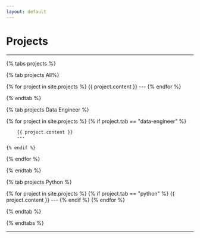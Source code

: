 ```yaml
---
layout: default
---
```


# Projects

---

{% tabs projects %}

<!-- All projects -->
{% tab projects All%}

{% for project in site.projects %}
    {{ project.content }}
    ---
{% endfor %}

{% endtab %}

<!-- Data Engineer projects -->
{% tab projects Data Engineer %}

{% for project in site.projects %}
    {% if project.tab == "data-engineer" %}

        {{ project.content }}
        ---

    {% endif %}
{% endfor %}

{% endtab %}

<!-- Python projects -->
{% tab projects Python %}

{% for project in site.projects %}
    {% if project.tab == "python" %}
        {{ project.content }}
        ---
    {% endif %}
{% endfor %}

{% endtab %}

{% endtabs %}

---
